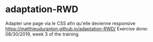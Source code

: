 # adaptation-RWD
Adapter une page via le CSS afin qu'elle devienne responsive
https://matthieuduranton.github.io/adaptation-RWD/
Exercise done: 08/30/2019, week 3 of the training
